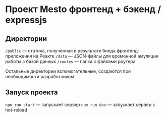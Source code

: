 # Проект Mesto фронтенд + бэкенд / expressjs

## Директории

`/public` — статика, полученная в результате билда фронтенд-приложения на Реакте
`/data` — JSON-файлы для временной эмуляции работы с базой данных
`/routes` — папка с файлами роутера

Остальные директории вспомогательные, создаются при необходимости разработчиком

## Запуск проекта

`npm run start` — запускает сервер
`npm run dev` — запускает сервер с hot-reload
